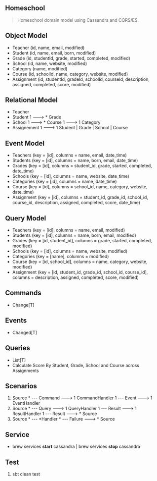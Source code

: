 Homeschool
----------
>Homeschool domain model using Cassandra and CQRS/ES.

Object Model
------------
* Teacher (id, name, email, modified)
* Student (id, name, email, born, modified)
* Grade (id, studentId, grade, started, completed, modified)
* School (id, name, website, modified)
* Category (name, modified)
* Course (id, schoolId, name, category, website, modified)
* Assignment (id, studentId, gradeId, schoolId, courseId, description, assigned, completed, score, modified)

Relational Model
----------------
* Teacher
* Student 1 ---> * Grade
* School 1 ---> * Course 1 ---> 1 Category
* Assignement 1 ---> 1 Student | Grade | School | Course

Event Model
-----------
* Teachers (key = [id], columns = name, email, date_time)
* Students (key = [id], columns = name, born, email, date_time)
* Grades (key = [id], columns = student_id, grade, started, completed, date_time)
* Schools (key = [id], columns = name, website, date_time)
* Categories (key = [id], columns = name, date_time)
* Course (key = [id], columns = school_id, name, category, website, date_time)
* Assignment (key = [id], columns = student_id, grade_id, school_id, course_id, description, assigned, completed, score, date_time)

Query Model
-----------
* Teachers (key = [id], columns = name, email, modified)
* Students (key = [id], columns = name, born, email, modified)
* Grades (key = [id, student_id], columns = grade, started, completed, modified)
* Schools (key = [id], columns = name, website, modified)
* Categories (key = [name], columns = modified)
* Course (key = [id, school_id], columns = name, category, website, modified)
* Assignment (key = [id, student_id, grade_id, school_id, course_id], columns = description, assigned, completed, score, modified)

Commands
--------
* Change[T]

Events
------
* Changed[T]

Queries
-------
* List[T]
* Calculate Score By Student, Grade, School and Course across Assignments

Scenarios
---------
1. Source * --- Command ---> 1 CommandHandler 1 --- Event ---> 1 EventHandler
2. Source * --- Query ---> 1 QueryHandler 1 --- Result ---> 1 ResultHandler 1 --- Result ---> * Source
3. Source * --- *Handler * --- Failure ---> * Source

Service
-------
* brew services **start** cassandra | brew services **stop** cassandra

Test
----
1. sbt clean test